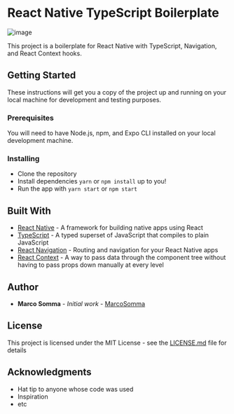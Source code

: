 # React Native TypeScript Boilerplate
![image](/assets/DALL·E%202024-02-29%2000.38.52%20-%20Create%20an%20illustration%20for%20a%20GitHub%20repository%20named%20_rn_ts_boilerplate_.%20The%20illustration%20should%20visually%20represent%20a%20foundational%20structure%20for%20a%20Re.webp?size=400x400)

This project is a boilerplate for React Native with TypeScript, Navigation, and React Context hooks.
## Getting Started

These instructions will get you a copy of the project up and running on your local machine for development and testing purposes.

### Prerequisites

You will need to have Node.js, npm, and Expo CLI installed on your local development machine.

### Installing
- Clone the repository
- Install dependencies `yarn` or `npm install` up to you!
- Run the app with `yarn start` or `npm start`


## Built With

* [React Native](https://reactnative.dev/) - A framework for building native apps using React
* [TypeScript](https://www.typescriptlang.org/) - A typed superset of JavaScript that compiles to plain JavaScript
* [React Navigation](https://reactnavigation.org/) - Routing and navigation for your React Native apps
* [React Context](https://reactjs.org/docs/context.html) - A way to pass data through the component tree without having to pass props down manually at every level

## Author

* **Marco Somma** - *Initial work* - [MarcoSomma](mailto:marcosomma.work@gmail.com)

## License

This project is licensed under the MIT License - see the [LICENSE.md](LICENSE.md) file for details

## Acknowledgments

* Hat tip to anyone whose code was used
* Inspiration
* etc